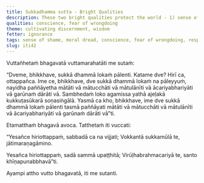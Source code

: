 ```yaml
---
title: Sukkadhamma sutta - Bright Qualities
description: These two bright qualities protect the world - 1) sense of shame and 2) moral dread.
qualities: conscience, fear of wrongdoing
theme: cultivating discernment, wisdom
fetter: ignorance
tags: sense of shame, moral dread, conscience, fear of wrongdoing, respect, brightness, spiritual life, bright qualities, iti, iti28-49
slug: iti42
---
```


Vuttañhetaṁ bhagavatā vuttamarahatāti me sutaṁ:

“Dveme, bhikkhave, sukkā dhammā lokaṁ pālenti. Katame dve? Hirī ca, ottappañca. Ime ce, bhikkhave, dve sukkā dhammā lokaṁ na pāleyyuṁ, nayidha paññāyetha mātāti vā mātucchāti vā mātulānīti vā ācariyabhariyāti vā garūnaṁ dārāti vā. Sambhedaṁ loko agamissa yathā ajeḷakā kukkuṭasūkarā soṇasiṅgālā. Yasmā ca kho, bhikkhave, ime dve sukkā dhammā lokaṁ pālenti tasmā paññāyati mātāti vā mātucchāti vā mātulānīti vā ācariyabhariyāti vā garūnaṁ dārāti vā”ti.

Etamatthaṁ bhagavā avoca. Tatthetaṁ iti vuccati:

“Yesañce hiriottappaṁ,
sabbadā ca na vijjati;
Vokkantā sukkamūlā te,
jātimaraṇagāmino.

Yesañca hiriottappaṁ,
sadā sammā upaṭṭhitā;
Virūḷhabrahmacariyā te,
santo khīṇapunabbhavā”ti.

Ayampi attho vutto bhagavatā, iti me sutanti.
